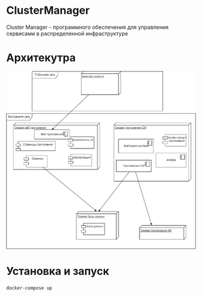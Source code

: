 # ClusterManager

Cluster Manager - программного обеспечения для управления сервисами в распределенной инфраструктуре


# Архитекутра

![img.png](spec/img.png)

# Установка и запуск

```commandline
docker-compose up
```
